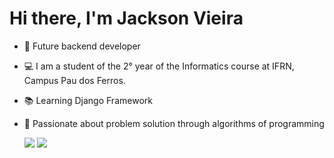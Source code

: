 # Hi there, I'm Jackson Vieira 

- 🔭 Future backend developer
- 💻 I am a student of the 2° year of the Informatics course at IFRN, Campus Pau dos Ferros.
- 📚 Learning Django Framework
- 🐍 Passionate about problem solution through algorithms of programming



  <a href="https://www.instagram.com/jackson.svieira/"><img src="https://img.shields.io/badge/instagram-E4405F.svg?style=for-the-badge&logo=instagram&logoColor=white"></a>
  <a href="mailto:jacksonvieiira12@gmail.com"><img src="https://img.shields.io/badge/e‑mail-D14836.svg?style=for-the-badge&logo=GMail&logoColor=white"></a>
</div>
